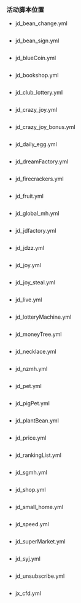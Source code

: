 ### 活动脚本位置
* jd_bean_change.yml
```

```
* jd_bean_sign.yml
```

```
* jd_blueCoin.yml
```

```
* jd_bookshop.yml
```

```
* jd_club_lottery.yml
```

```
* jd_crazy_joy.yml
```

```
* jd_crazy_joy_bonus.yml
```

```
* jd_daily_egg.yml
```

```
* jd_dreamFactory.yml
```

```
* jd_firecrackers.yml
```

```
* jd_fruit.yml
```

```
* jd_global_mh.yml
```

```
* jd_jdfactory.yml
```

```
* jd_jdzz.yml
```

```
* jd_joy.yml
```

```
* jd_joy_steal.yml
```

```
* jd_live.yml
```

```
* jd_lotteryMachine.yml
```

```
* jd_moneyTree.yml
```

```
* jd_necklace.yml
```

```
* jd_nzmh.yml
```

```
* jd_pet.yml
```

```
* jd_pigPet.yml
```

```
* jd_plantBean.yml
```

```
* jd_price.yml
```

```
* jd_rankingList.yml
```

```
* jd_sgmh.yml
```

```
* jd_shop.yml
```

```
* jd_small_home.yml
```

```
* jd_speed.yml
```

```
* jd_superMarket.yml
```

```
* jd_syj.yml
```

```
* jd_unsubscribe.yml
```

```
* jx_cfd.yml
```

```
